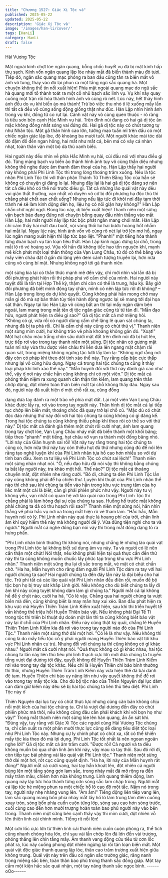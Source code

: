 ```yaml
---
title: "Chương 1527: Giác Xi Tộc và"
published: 2025-05-22
updated: 2025-05-22
description: 'Giác Xi Tộc và'
image: '/images/han-li/cover/'
tags: [HanLi]
category: HanLi
draft: false
---
```


Hải Vương Tộc

Mặt ngoài kính chợt lóe ngân quang, bỗng chốc huyết vụ đã bị
mặt kính hấp thu sạch. Kính vốn ngân quang lập lòe nháy mắt đã
biến thành màu đỏ tươi.
Tiếp đó, ngân sắc quang mạc phóng ra ban đầu cũng tản ra biến
mất vô ảnh vô tung, thay vào đó lại phun ra một tầng ngũ sắc
quang hà.
Một chuyện không thể tin nổi xuất hiện!
Phía mặt ngoài quang mạc do ngũ sắc hà quang mới tổ thành
toát ra một cỗ nhũ bạch sắc linh vụ.
Vụ khí này quay cuồng một trận rồi hóa thành hình ảnh vô cùng rõ
nét.
Lúc này, hết thảy hình ảnh đều do vụ khí biến ảo mà thành! Trừ
bỏ việc thu nhỏ tỉ lệ xuống mấy lần thì tất cả đều vô cùng sống
động giống thật như đúc.
Hàn Lập nhìn hình ảnh trong vụ khí, đồng tử co rụt lại.
Cảnh vật này vô cùng quen thuộc - rõ ràng là tiểu sơn bên cạnh
Hắc Minh vụ hải. Trên đỉnh núi đang có hai gã dị tộc ăn mặc
không đồng nhất sóng vai đứng đó.
Hai gã dị tộc này có chút tương tự như Nhân tộc. Một gã thân
hình cao lớn, tướng mạo tuấn mĩ trên đầu có một chiếc ngân giác
lập lòe, độ khoảng ba mươi tuổi. Một người khác mái tóc dài đỏ
đậm đổ đến ngan hông, hai mắt như mắt cá, bên má có vảy cá
nhàn nhạt, toàn thân vận một bộ da thú xanh biếc.

Hai người này đều nhìn về phía Hắc Minh vụ hải, cúi đầu nói với
nhau điều gì đó.
Từng mảng bạch vụ biến ảo thành hình ảnh tuy vô cùng thần diệu
nhưng không thể nghe được âm thanh đàm thoại của họ.
Hàn Lập thấy hai người này không phải Phi Linh Tộc thì trong
lòng thoáng trầm xuống.
Nếu là tộc nhân Phi Linh Tộc thì với thân phận Thánh Tử Thiên
Bằng Tộc của hắn sẽ không có chuyện gì đáng lo lại. Nhưng đây
lại là hai gã dị tộc đáng sợ nên tất cả đều khó có thể nói trước
điều gì.
Tất cả những lão quái vật này đều vui giận thất thường, vạn nhất
vô duyên vô cớ bị đối phương hạ độc thủ thì chẳng phải chết oan
chết uổng? Nhưng nếu lập tức đi khỏi nơi đây tạm thời tránh né
sẽ làm kinh động đến họ, liệu họ có nổi giận hay không?" Hàn Lập
chần chờ nghĩ ngợi.
Đúng lúc này, dị biến xuất hiện!
Thanh niên một sừng vận bạch bào đang đứng nói chuyện bỗng
quay đầu nhìn thẳng vào mắt Hàn Lập, hai mắt người này lập tức
bộc phát ngân mang chói mắt.
Hàn Lập chỉ cảm thấy hai mắt đau buốt, vội vàng thối lui hai bước
hoảng hốt nhắm hai mắt lại.
Ngay lúc này, hình ảnh vốn vô cùng rõ nét lại trở lên mơ hồ, ngay
lúc ngân mang xuất hiện thì lập tức bạo liệt. "Phanh!" một tiếng
hóa thành từng đoàn bạch vụ tán loạn tiêu thất.
Hàn Lập kinh ngạc đứng tại chỗ, trong mắt lộ rõ vẻ hoảng sợ.
Vừa rồi hắn đã không tiếc hao tổn nguyên khí, mạnh mẽ kích phát
một loại thần thông của Vạn Lung Châu, từ đó có thể bằng vào
mấy viên châu đặt ở gần đó lặng yên đem cảnh tượng truyền lại,
hơn nữa cũng vô cùng bí mật. Nhưng không ngờ tới gã thanh niên

một sừng kia lại có thần thức mạnh mẽ đến vậy, chỉ mới nhìn vài
lần đã bị đối phương phát hiện rồi thi pháp phá vỡ cấm chế của
mình.
Hai người này tuyệt đối là tồn tại Hợp Thể kỳ, thậm chí còn có thể
là trung, hậu kỳ.
Bây giờ đối phương đã biết mình động tay chân, mình có nên lập
tức rời đi không? – Hàn Lập trong lòng do dự khó quyết.
Cũng không phải hắn mong chờ may mắn gì đó mà sợ bản thân
tùy tiện hành động ngược lại sẽ mang tới đại họa sát thân.
Ngay tại lúc Hàn Lập vô cùng bất an thì tại mấy ngàn dặm bên
ngoài, lam mang trong mắt tên dị tộc ngân giác cũng từ từ tán đi.
"Mẫn đạo hữu, ngươi phát hiện ra điều gì sao?" Gã dị tộc mắt cá
mở miệng hỏi.
"Không có gì, vừa rồi có người dùng cấm chế lặng lẽ quan sát
chúng ta, nhưng đã bị ta phá rồi. Chỉ là cấm chế này cũng có chút
thú vị." Thanh niên một sừng mỉm cười, hư không trảo về phía
khoảng không gần đó.
"Xoạt!" Một hạt châu màu trắng chôn sâu dưới mặt đất trên đỉnh
núi đã bị hút lên, trực tiếp rơi vào trong tay thanh niên một sừng.
Dị tộc nhân có gương mặt tuấn mĩ này vừa thu được viên châu thì
liền đưa lên ngang mặt chậm rãi quan sát, trong miệng không
ngừng tặc lưỡi lấy làm lạ: "Không ngờ rằng nơi đây còn có pháp
khí theo dõi tinh xảo thế này. Tuy rằng cấp bậc cực thấp nhưng lại
vô cùng hữu dụng. Ngay cả trong hai tộc chúng ta cũng ít thấy
loại pháp khí linh xảo thế này."
"Mẫn huynh đối với thứ này đánh giá cao như thế, vậy ở nơi này
chắc hẳn cũng không chỉ có một viên." Dị tộc mắt cá phóng thần
niệm ra xung quanh cẩn thận tìm kiếm, lam quang trên thân chớp
động, đột nhiên toàn thân biến mất tại chỗ không thấy đâu.
Ngay sau đó, người này đã xuất hiện ở một chỗ rất xa, cũng đồng

dạng đưa tay đánh ra một trảo về phía mặt đất.
Lại một viên Vạn Lung Châu khác được lấy ra, rơi vào trong tay
người này.
Thân hình dị tộc mắt cá lại tiếp tục chớp lên biến mất, thoáng
chốc đã quay trở lại chỗ cũ.
"Mặc dù có chút độc đáo nhưng thứ này đối với hai tộc chúng ta
cũng không có gì đáng kể. Trong hai tộc chúng ta cũng không
thiếu pháp khí theo rõi có thể so với thứ này." Dị tộc mắt cá đánh
giá thêm một chút rồi cười nhạt, ánh lam quang trong tay chợt lóe,
Vạn Lung Châu nháy mắt đã biến thành một khối băng; tiếp theo
"phanh" một tiếng, hạt châu vỡ vụn ra thành một đống băng nhỏ.
"Lời này của Giản huynh sai rồi! Vật này tuy rằng trong hai tộc
chúng ta cũng có, hơn nữa thứ này tuy còn thiếu hụt đủ thứ
nhưng cũng đủ để nói lên rằng tạo nghệ luyện khí của Phi Linh
nhân tựa hồ cao hơn nhiều so với dự tính ban đầu. Xem ra tư liệu
về Phi Linh Tộc có chút sai lệch!" Thanh niên một sừng nhàn nhạt
nói.
"Ồ, nếu đạo hữu đã nói vậy thì không bằng chúng ta bắt lấy người
này, tra khảo một hồi. Thế nào?" Dị tộc mắt cá thoáng chuyển
mắt, đột nhiên nhe răng cười.
"Bỏ đi, chúng ta đến Phi Linh Tộc lần này cũng không phải để hạ
chiến thư. Luyện khí thuật của Phi Linh nhân thế nào thì chờ sau
khi chúng ta tiến vào hẳn trong khu vực trung tâm của họ liếc mắt
một cái là biết, cần gì phải phiền phức như vậy. Người này tu vị
không yếu, vạn nhất có quan hệ với lão quái nào trong Phi Linh
Tộc thì chẳng phải là làm hỏng đại sự của chúng ta sao. Huống
hồ trước mắt không phải chúng ta đã có thu hoạch rồi sao?"
Thanh niên một sừng nói, hắn nhìn thẳng về phía hắc vụ nơi xa
trong mắt hiện rõ vẻ tham lam.
"Hắc hắc, Mẫn huynh nói có lý. Phi Linh nhân này quả thực là
hoang phí của trời, chân linh âm khí quý hiếm thế này mà không
người để ý. Vừa đúng tiện nghi cho ta và ngươi." Người mắt cá
nghe đồng bạn nói vậy thì trong mắt đồng dạng tỏ ra hưng phấn.

"Phi Linh nhân bình thường thì không nói, nhưng chẳng lẽ những
lão quái vật trong Phi Linh tộc lại không biết sử dụng âm vụ này.
Ta và ngươi có lẽ nên cẩn thận một chút! Nói thật, nếu không phải
hiện tại quả thực cần đến thứ này thì ta cũng không muốn chuốc
lấy phức tạp trong khu vực Phi Linh nhân." Thanh niên một sừng
thu lại dị sắc trong mắt, vẻ mặt có chút chần chờ.
"Ha ha, Mẫn huynh cho rằng đám người Phi Linh Tộc dám ra tay
với hai người chúng ta sao? Hai người chúng ta đến đây lần này
là đại biểu cho hai tộc. Trừ phi tất cả các lão quái vật Phi Linh
nhân đều điên rồi, muốn để bộ tộc bọn họ bị truy sát khắp Linh
giới. Nếu không cho dù biết chúng ta lấy đi âm khí này cũng tuyệt
không dám làm gì chúng ta." Người mắt cá lại không hề để ý chút
nào, cười ha hả.
"Có lẽ vậy. Chẳng qua hai người chúng ta vượt biển mà đến,
cũng không biết là may mắn hay xui xẻo. Ban đầu phát hiện ra
khu vực mà Huyền Thiên Trảm Linh Kiếm xuất hiện, sau khi thi
triển huyết tế vẫn không thể triệu hồi Huyền Thiên bảo vật. Nếu
không phải Đại Tế Ti trong tộc thi triển bí thuật dự đoán một lần
thì ta cũng không biết bảo vật này lại ở chỗ của Phi Linh nhân.
Điều này cũng thật kỳ quái, chẳng lẽ Huyền Thiên Trảm Linh Kiếm
kia đã rơi vào trong tay người nào đó của Phi Linh Tộc." Thanh
niên một sừng thở dài một hơi.
"Có lẽ là như vậy. Nếu không thì cũng là do mấy tiểu tộc cố ý phái
người mang Huyền Thiên bảo vật tới khu vực Phi Linh nhân cư
trú. Nhưng đối với chúng ta thì cũng không có gì khác nhau."
Người mắt cá cười nhạt nói.
"Quả thực không có gì khác nhau, hai tộc chúng ta lần này liên
thủ tiêu phí linh thạch cực lớn mới đưa chúng ta truyền tống vượt
đại dương tới đây, quyết không để Huyền Thiên Trảm Linh Kiếm
rơi vào trong tay đại tộc khác. Nếu chỉ là Huyền Thiên chi bảo
bình thường thì thôi, nhưng Huyền Thiên Trảm Linh Kiếm này vừa
hiện thế đã bài danh đệ tam. Huyền Thiên chi bảo uy năng lớn
như vậy quyết không thể để rơi vào trong tay mấy tộc kia. Cho dù
bộ tộc nào của Thiên Nguyên đại lục dám can đảm giữ kiếm này
đều sẽ bị hai tộc chúng ta liên thủ tiêu diệt. Phi Linh Tộc này ở

Thiên Nguyên đại lục tuy có chút thực lực nhưng cũng căn bản
không chịu nổi một kích của hai tộc chúng ta. Chỉ là vượt đại
dương đến đây có chút phiền phức mà thôi, nếu không cũng đâu
cần phải khách khí với bọn họ như vậy!" Trong mắt thanh niên
một sừng lóe lên hàn quang, ẩn ẩn sát khí.
"Đúng vậy, tuy rằng với Giác Xi Tộc các ngươi cùng Hải Vương
Tộc chúng ta, chỉ cần xuất ra một phần mười thực lực cũng dễ
dàng tiêu diệt tộc loại như Phi Linh Tộc này. Nhưng cự ly chinh
phạt có chút xa, rất có thể khiến mấy tộc kia theo đó mà lợi dụng.
Phi Linh Tộc tốt nhất là nên ngoan ngoãn nghe lời!" Gã dị tộc mắt
cá âm trầm cười.
"Được rồi! Cả ngươi và ta đều không muốn bỏ qua chân linh âm
khí này, vậy mau ra tay thôi. Sau đó rời đi, còn tiếp tục bái phỏng
vài lão quái vật Phi Linh tộc." Thanh niên một sừng thở dài một
hơi, rốt cục cũng quyết định.
"Ha ha, lời này của Mẫn huynh rất đúng!" Người mắt cá cười
vang, hai tay hắn khoát lên, đột nhiên cả người bùng lên một tầng
sóng gợn lam sắc, trong nháy mắt đã mở rộng ra đến mấy trăm
mẫu, chiếm hơn nửa không trung.
Linh quang thiểm động, lam quang này lập tức hóa thành từng
cơn sóng sắc lam chập trùng.
Người mắt cá lập tức hé miệng phun ra một chiếc hồ lô cao độ
một tấc. Nắm nó trong tay, người này nhẹ nhàng vung lên.
"Ầm ầm!" Tiếng động liên tiếp vang lên, lam sắc quang mang bốn
phía nháy mắt lấy hồ lô làm trung tâm điên cuồng xoay tròn, sóng
bốn phía cuồn cuộn từng lớp, sóng sau cao hơn sóng trước, cuối
cùng cao đến hơn mười trượng hoàn toàn bao phủ người này vào
bên trong.
Thanh niên một sừng bên cạnh thấy vậy thì mỉm cười, đột nhiên
vỗ lên thiên linh cái chính mình.
Tiếng rít nổi lên!

Một cơn lốc cực lớn từ thiên linh cái thanh niên cuồn cuộn phóng
ra, thể tích cũng nhanh chóng hóa lớn, chỉ sau vài lần chớp lên đã
lớn đến vài trượng, phóng thẳng lên chín tầng mây.
Âm thanh vang động cửu tiêu từ cơn lốc phát ra, lúc này cuồng
phong đột nhiên ngừng lại rồi tán loạn biến mất. Một quái vật độc
giác thanh quang lập lòe, thân cao trăm trượng xuất hiện giữa
không trung.
Quái vật này trên đầu có ngân sắc trường giác, răng nanh trong
miệng sắc bén, toàn thân bao phủ trong thanh sắc đồng giáp. Một
tay cầm một kiện hắc sắc quái nhận, một tay nâng thanh sắc ngọc
bình.
------oOo------
